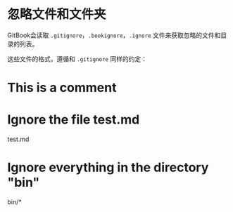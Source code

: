 # 忽略文件和文件夹

GitBook会读取 `.gitignore`，`.bookignore`，`.ignore` 文件来获取忽略的文件和目录的列表。

这些文件的格式，遵循和 `.gitignore` 同样的约定：

# This is a comment

# Ignore the file test.md
test.md

# Ignore everything in the directory "bin"
bin/*
```
